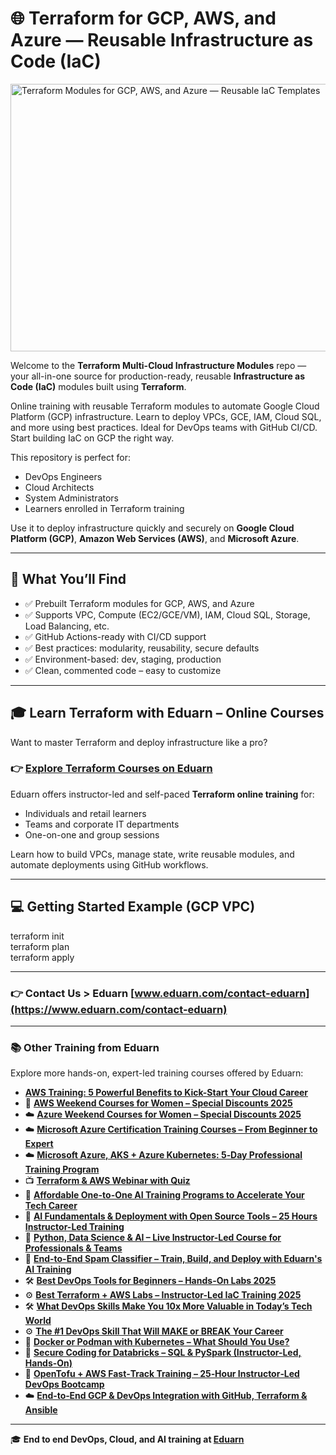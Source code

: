# 🌐 Terraform for GCP, AWS, and Azure — Reusable Infrastructure as Code (IaC)

<img width="1081" height="428" alt="Terraform Modules for GCP, AWS, and Azure — Reusable IaC Templates" src="https://github.com/user-attachments/assets/f8944e6e-fb25-4a58-b9b7-f4344f811489" />


Welcome to the **Terraform Multi-Cloud Infrastructure Modules** repo — your all-in-one source for production-ready, reusable **Infrastructure as Code (IaC)** modules built using **Terraform**.

Online training with reusable Terraform modules to automate Google Cloud Platform (GCP) infrastructure. Learn to deploy VPCs, GCE, IAM, Cloud SQL, and more using best practices. Ideal for DevOps teams with GitHub CI/CD. Start building IaC on GCP the right way.

This repository is perfect for:
- DevOps Engineers
- Cloud Architects
- System Administrators
- Learners enrolled in Terraform training

Use it to deploy infrastructure quickly and securely on **Google Cloud Platform (GCP)**, **Amazon Web Services (AWS)**, and **Microsoft Azure**.

---

## 🚀 What You’ll Find

- ✅ Prebuilt Terraform modules for GCP, AWS, and Azure
- ✅ Supports VPC, Compute (EC2/GCE/VM), IAM, Cloud SQL, Storage, Load Balancing, etc.
- ✅ GitHub Actions-ready with CI/CD support
- ✅ Best practices: modularity, reusability, secure defaults
- ✅ Environment-based: dev, staging, production
- ✅ Clean, commented code – easy to customize

---

## 🎓 Learn Terraform with Eduarn – Online Courses

Want to master Terraform and deploy infrastructure like a pro?

### 👉 [Explore Terraform Courses on Eduarn](https://eduarn.com/?search=terraform)

Eduarn offers instructor-led and self-paced **Terraform online training** for:
- Individuals and retail learners
- Teams and corporate IT departments
- One-on-one and group sessions

Learn how to build VPCs, manage state, write reusable modules, and automate deployments using GitHub workflows.

---

## 💻 Getting Started Example (GCP VPC)

terraform init<br>
terraform plan <br>
terraform apply <br>

---
### 👉 Contact Us > Eduarn [www.eduarn.com/contact-eduarn](https://www.eduarn.com/contact-eduarn)

---

### 📚 Other Training from Eduarn

Explore more hands-on, expert-led training courses offered by Eduarn:

- [**AWS Training: 5 Powerful Benefits to Kick-Start Your Cloud Career**](https://eduarn.com/training/aws/aws-training-5-powerful-benefits-to-kick-start-your-cloud-career)
- 🚀 [**AWS Weekend Courses for Women – Special Discounts 2025**](https://eduarn.com/training/aws/aws-weekend-courses-for-women-special-discounts-2025)
- ☁️ [**Azure Weekend Courses for Women – Special Discounts 2025**](https://eduarn.com/training/azure/azure-weekend-courses-for-women-special-discounts-2025)
- ☁️ [**Microsoft Azure Certification Training Courses – From Beginner to Expert**](https://eduarn.com/training/azure/microsoft-azure-certification-training-courses)
- ☁️ [**Microsoft Azure, AKS + Azure Kubernetes: 5‑Day Professional Training Program**](https://eduarn.com/training/azure/aks-azure-kubernetes-5‑day-professional-training-on-microsoft-cloud)
- 📺 [**Terraform & AWS Webinar with Quiz**](https://eduarn.com/webinar/terraform-aws-webinar)
- 🤖 [**Affordable One-to-One AI Training Programs to Accelerate Your Tech Career**](https://eduarn.com/training/ai/affordable-one-to-one-ai-training-programs)
- 🧠 [**AI Fundamentals & Deployment with Open Source Tools – 25 Hours Instructor-Led Training**](https://eduarn.com/training/ai/ai-fundamentals-deployment-with-open-source-tools-25-hours-instructor-led-training)
- 🧠 [**Python, Data Science & AI – Live Instructor-Led Course for Professionals & Teams**](https://eduarn.com/training/ai/python-data-science-and-ai-expert-instructor-led-course)
- 🤖 [**End-to-End Spam Classifier – Train, Build, and Deploy with Eduarn's AI Training**](https://eduarn.com/training/ai/end-to-end-spam-classifier-train-build-deploy-with-eduarn-ai-learning)
- 🛠️ [**Best DevOps Tools for Beginners – Hands-On Labs 2025**](https://eduarn.com/training/devops/best-devops-tools-for-beginners-2025)
- ⚙️ [**Best Terraform + AWS Labs – Instructor-Led IaC Training 2025**](https://eduarn.com/training/terraform-aws/best-terraform-aws-labs-2025-instructor-led-iac)
- 🛠️ [**What DevOps Skills Make You 10x More Valuable in Today’s Tech World**](https://eduarn.com/training/devops/what-devops-skills-make-you-10x-more-valuable-in-today-tech-world)
- ⚙️ [**The #1 DevOps Skill That Will MAKE or BREAK Your Career**](https://eduarn.com/training/devops/the-no-1-devops-skill-that-will-make-or-break-your-career)
- 🐳 [**Docker or Podman with Kubernetes – What Should You Use?**](https://eduarn.com/training/containers-orchestrator/docker-or-podman-with-kubernetes)
- 🔐 [**Secure Coding for Databricks – SQL & PySpark (Instructor-Led, Hands-On)**](https://eduarn.com/training/data-engineering/secure-databricks-pyspark-course)
- 🧰 [**OpenTofu + AWS Fast‑Track Training – 25‑Hour Instructor‑Led DevOps Bootcamp**](https://eduarn.com/training/opentofu/best-opentofu-aws-labs-instructor-led-iac)
- ☁️ [**End‑to‑End GCP & DevOps Integration with GitHub, Terraform & Ansible**](https://eduarn.com/training/gcp/devops-gcp-ansible-terraform-github)

---

🎓 **End to end DevOps, Cloud, and AI training at [Eduarn](https://eduarn.com/?search=terraform)**


